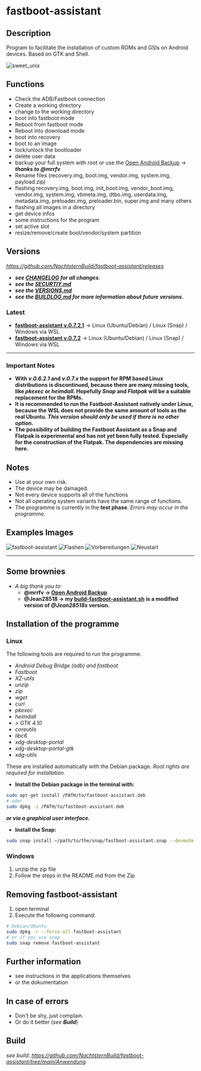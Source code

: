# fastboot-assistant
## Description
Program to facilitate the installation of custom ROMs and GSIs on Android devices. Based on GTK and Shell.

![sweet_unix](https://github.com/NachtsternBuild/fastboot-assistant/blob/main/images/sweet_unix.png)

## Functions
- Check the ADB/Fastboot connection
- Create a working directory
- change to the working directory
- boot into fastboot mode
- Reboot from fastboot mode
- Reboot into download mode
- boot into recovery
- boot to an image
- lock/unlock the bootloader 
- delete user data
- backup your full system with root or use the [Open Android Backup](https://github.com/mrrfv/open-android-backup) → ***thanks to @mrrfv***
- Rename files (recovery.img, boot.img, vendor.img, system.img, payload.zip)
- flashing recovery.img, boot.img, init_boot.img, vendor_boot.img, vendor.img, system.img, vbmeta.img, dtbo.img, userdata.img, metadata.img, preloader.img, preloader.bin, super.img and many others
- flashing all images in a directory
- get device infos
- some instructions for the program
- set active slot
- resize/remove/create boot/vendor/system partition

## Versions
*<https://github.com/NachtsternBuild/fastboot-assistant/releases>*
- ***see [CHANGELOG](https://github.com/NachtsternBuild/fastboot-assistant/tree/main/CHANGELOG) for all changes.***
- ***see the [SECURTIY.md](https://github.com/NachtsternBuild/fastboot-assistant/blob/main/SECURITY.md)***
- ***see the [VERSIONS.md](https://github.com/NachtsternBuild/fastboot-assistant/blob/main/VERSIONS.md)***
- ***see the [BUILDLOG.md](https://github.com/NachtsternBuild/fastboot-assistant/blob/main/BUILDLOG.md) for more information about future versions.***

### Latest
- **[fastboot-assistant v.0.7.2.1](https://github.com/NachtsternBuild/fastboot-assistant/releases/tag/v.0.7.2.1)** → Linux (Ubuntu/Debian) / Linux (Snap) / Windows via WSL
- **[fastboot-assistant v.0.7.2](https://github.com/NachtsternBuild/fastboot-assistant/releases/tag/v.0.7.2)** → Linux (Ubuntu/Debian) / Linux (Snap) / Windows via WSL
---
### Important Notes
- **With *v.0.6.2.1* and *v.0.7.x* the support for RPM based Linux distributions is discontinued, because there are many missing tools, like *pkexec* or *heimdall*. Hopefully *Snap* and *Flatpak* will be a suitable replacement for the RPMs.**
- **It is recommended to run the Fastboot-Assistant natively under Linux, because the WSL does not provide the same amount of tools as the real Ubuntu. *This version should only be used if there is no other option.***
- **The possibility of building the Fastboot Assistant as a Snap and Flatpak is experimental and has not yet been fully tested. Especially for the construction of the Flatpak. The dependencies are missing here.**

## Notes
- Use at your own risk.
- The device may be damaged.
- Not every device supports all of the functions
- Not all operating system variants have the same range of functions.
- The programme is currently in the **test phase**. *Errors may occur in the programme.*

## Examples Images
![fastboot-assistant](https://github.com/NachtsternBuild/fastboot-assistant/blob/main/images/fastboot-assistant.png)
![Flashen](https://github.com/NachtsternBuild/fastboot-assistant/blob/main/images/Flashen.png)
![Vorbereitungen](https://github.com/NachtsternBuild/fastboot-assistant/blob/main/images/Vorbereitungen.png)
![Neustart](https://github.com/NachtsternBuild/fastboot-assistant/blob/main/images/info.png)

---

## Some brownies
- *A big thank you to:*
  - **@mrrfv → [Open Android Backup](https://github.com/mrrfv/open-android-backup)**
  - **@Jean28518 → my [build-fastboot-assistant.sh](https://github.com/NachtsternBuild/fastboot-assistant/blob/main/Anwendung/Build/build-fastboot-assistant.sh) is a modified version of *@Jean28518s* version.**
  
## Installation of the programme
### Linux
The following tools are required to run the programme.
- *Android Debug Bridge (adb) and fastboot* 
- *Fastboot*
- *XZ-utils*
- *unzip*
- *zip*
- *wget*
- *curl*
- *pkexec*
- *heimdall*
- *> GTK 4.10*
- *coreutils*
- *libc6*
- *xdg-desktop-portal*
- *xdg-desktop-portal-gtk*
- *xdg-utils*

These are installed automatically with the Debian package.
*Root rights are required for installation.*
- **Install the Debian package in the terminal with:** 
```sh
sudo apt-get install /PATH/to/fastboot-assistant.deb
# oder
sudo dpkg -i /PATH/to/fastboot-assistant.deb 
```
***or via a graphical user interface.***

- **Install the Snap:**
```sh
sudo snap install ~/path/to/the/snap/fastboot-assistant.snap --devmode
```

### Windows
1. unzip the zip file
2. Follow the steps in the README.md from the Zip

##  Removing fastboot-assistant
1. open terminal
2. Execute the following command:
```sh
# Debian/Ubuntu
sudo dpkg -r --force-all fastboot-assistant
# or if you use snap
sudo snap remove fastboot-assistant
```

## Further information
- see instructions in the applications themselves
- or the dokumentation

## In case of errors
- Don't be shy, just complain. 
- Or do it better (*see **Build***)
  
## Build
*see build: <https://github.com/NachtsternBuild/fastboot-assistant/tree/main/Anwendung>*
